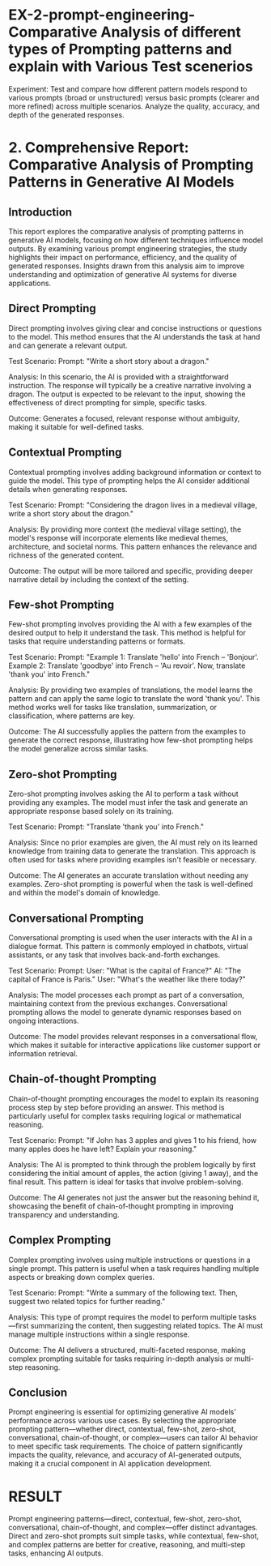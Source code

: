 # EX-2-prompt-engineering-Comparative Analysis of different types of Prompting patterns and explain with Various Test scenerios

Experiment:
Test and compare how different pattern models respond to various prompts (broad or unstructured) versus basic prompts (clearer and more refined) across multiple scenarios. 
     Analyze the quality, accuracy, and depth of the generated responses.

# 2. Comprehensive Report: Comparative Analysis of Prompting Patterns in Generative AI Models

## Introduction

This report explores the comparative analysis of prompting patterns in generative AI models, focusing on how different techniques influence model outputs. By examining various prompt engineering strategies, the study highlights their impact on performance, efficiency, and the quality of generated responses. Insights drawn from this analysis aim to improve understanding and optimization of generative AI systems for diverse applications.

## Direct Prompting

Direct prompting involves giving clear and concise instructions or questions to the model. This method ensures that the AI understands the task at hand and can generate a relevant output.

Test Scenario:
Prompt: "Write a short story about a dragon."

Analysis: In this scenario, the AI is provided with a straightforward instruction. The response will typically be a creative narrative involving a dragon. The output is expected to be relevant to the input, showing the effectiveness of direct prompting for simple, specific tasks.

Outcome:
Generates a focused, relevant response without ambiguity, making it suitable for well-defined tasks.

## Contextual Prompting

Contextual prompting involves adding background information or context to guide the model. This type of prompting helps the AI consider additional details when generating responses.

Test Scenario:
Prompt: "Considering the dragon lives in a medieval village, write a short story about the dragon."

Analysis: By providing more context (the medieval village setting), the model's response will incorporate elements like medieval themes, architecture, and societal norms. This pattern enhances the relevance and richness of the generated content.

Outcome:
The output will be more tailored and specific, providing deeper narrative detail by including the context of the setting.

##  Few-shot Prompting

Few-shot prompting involves providing the AI with a few examples of the desired output to help it understand the task. This method is helpful for tasks that require understanding patterns or formats.

Test Scenario:
Prompt:
"Example 1: Translate 'hello' into French – 'Bonjour'.
Example 2: Translate 'goodbye' into French – 'Au revoir'.
Now, translate 'thank you' into French."

Analysis: By providing two examples of translations, the model learns the pattern and can apply the same logic to translate the word 'thank you'. This method works well for tasks like translation, summarization, or classification, where patterns are key.

Outcome:
The AI successfully applies the pattern from the examples to generate the correct response, illustrating how few-shot prompting helps the model generalize across similar tasks.

## Zero-shot Prompting

Zero-shot prompting involves asking the AI to perform a task without providing any examples. The model must infer the task and generate an appropriate response based solely on its training.

Test Scenario:
Prompt: "Translate 'thank you' into French."

Analysis: Since no prior examples are given, the AI must rely on its learned knowledge from training data to generate the translation. This approach is often used for tasks where providing examples isn't feasible or necessary.

Outcome:
The AI generates an accurate translation without needing any examples. Zero-shot prompting is powerful when the task is well-defined and within the model's domain of knowledge.

## Conversational Prompting

Conversational prompting is used when the user interacts with the AI in a dialogue format. This pattern is commonly employed in chatbots, virtual assistants, or any task that involves back-and-forth exchanges.

Test Scenario:
Prompt:
User: "What is the capital of France?"
AI: "The capital of France is Paris."
User: "What's the weather like there today?"

Analysis: The model processes each prompt as part of a conversation, maintaining context from the previous exchanges. Conversational prompting allows the model to generate dynamic responses based on ongoing interactions.

Outcome:
The model provides relevant responses in a conversational flow, which makes it suitable for interactive applications like customer support or information retrieval.

##  Chain-of-thought Prompting

Chain-of-thought prompting encourages the model to explain its reasoning process step by step before providing an answer. This method is particularly useful for complex tasks requiring logical or mathematical reasoning.

Test Scenario:
Prompt: "If John has 3 apples and gives 1 to his friend, how many apples does he have left? Explain your reasoning."

Analysis: The AI is prompted to think through the problem logically by first considering the initial amount of apples, the action (giving 1 away), and the final result. This pattern is ideal for tasks that involve problem-solving.

Outcome:
The AI generates not just the answer but the reasoning behind it, showcasing the benefit of chain-of-thought prompting in improving transparency and understanding.

## Complex Prompting

Complex prompting involves using multiple instructions or questions in a single prompt. This pattern is useful when a task requires handling multiple aspects or breaking down complex queries.

Test Scenario:
Prompt: "Write a summary of the following text. Then, suggest two related topics for further reading."

Analysis: This type of prompt requires the model to perform multiple tasks—first summarizing the content, then suggesting related topics. The AI must manage multiple instructions within a single response.

Outcome:
The AI delivers a structured, multi-faceted response, making complex prompting suitable for tasks requiring in-depth analysis or multi-step reasoning.

## Conclusion

Prompt engineering is essential for optimizing generative AI models' performance across various use cases. By selecting the appropriate prompting pattern—whether direct, contextual, few-shot, zero-shot, conversational, chain-of-thought, or complex—users can tailor AI behavior to meet specific task requirements. The choice of pattern significantly impacts the quality, relevance, and accuracy of AI-generated outputs, making it a crucial component in AI application development.

# RESULT

Prompt engineering patterns—direct, contextual, few-shot, zero-shot, conversational, chain-of-thought, and complex—offer distinct advantages. Direct and zero-shot prompts suit simple tasks, while contextual, few-shot, and complex patterns are better for creative, reasoning, and multi-step tasks, enhancing AI outputs.
